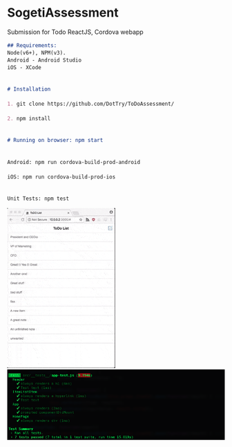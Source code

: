 # SogetiAssessment
Submission for Todo ReactJS, Cordova webapp



```markdown
## Requirements: 
Node(v6+), NPM(v3). 
Android - Android Studio
iOS - XCode


# Installation

1. git clone https://github.com/DotTry/ToDoAssessment/ 

2. npm install


# Running on browser: npm start


Android: npm run cordova-build-prod-android

iOS: npm run cordova-build-prod-ios


Unit Tests: npm test
   ```
![Demo](https://github.com/DotTry/ToDoAssessment/blob/master/www/pics/SillyMediocreKakarikis-size_restricted.gif)
![Tests](https://raw.githubusercontent.com/DotTry/ToDoAssessment/master/www/pics/Screen%20Shot%202017-12-08%20at%203.09.30%20AM.png)
